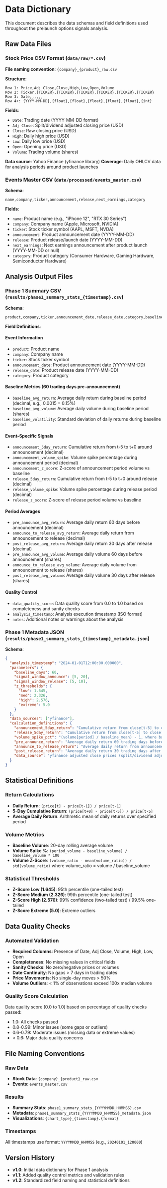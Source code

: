 # Data Dictionary

This document describes the data schemas and field definitions used throughout the prelaunch options signals analysis.

## Raw Data Files

### Stock Price CSV Format (`data/raw/*.csv`)

**File naming convention**: `{company}_{product}_raw.csv`

**Structure**:
```
Row 1: Price,Adj Close,Close,High,Low,Open,Volume
Row 2: Ticker,{TICKER},{TICKER},{TICKER},{TICKER},{TICKER},{TICKER}
Row 3: Date,,,,,,
Row 4+: {YYYY-MM-DD},{float},{float},{float},{float},{float},{int}
```

**Fields**:
- `Date`: Trading date (YYYY-MM-DD format)
- `Adj Close`: Split/dividend adjusted closing price (USD)
- `Close`: Raw closing price (USD)
- `High`: Daily high price (USD)
- `Low`: Daily low price (USD)  
- `Open`: Opening price (USD)
- `Volume`: Trading volume (shares)

**Data source**: Yahoo Finance (yfinance library)
**Coverage**: Daily OHLCV data for analysis periods around product launches

### Events Master CSV (`data/processed/events_master.csv`)

**Schema**:
```csv
name,company,ticker,announcement,release,next_earnings,category
```

**Fields**:
- `name`: Product name (e.g., "iPhone 12", "RTX 30 Series")
- `company`: Company name (Apple, Microsoft, NVIDIA)
- `ticker`: Stock ticker symbol (AAPL, MSFT, NVDA)
- `announcement`: Product announcement date (YYYY-MM-DD)
- `release`: Product release/launch date (YYYY-MM-DD)
- `next_earnings`: Next earnings announcement after product launch (YYYY-MM-DD or null)
- `category`: Product category (Consumer Hardware, Gaming Hardware, Semiconductor Hardware)

## Analysis Output Files

### Phase 1 Summary CSV (`results/phase1_summary_stats_{timestamp}.csv`)

**Schema**:
```csv
product,company,ticker,announcement_date,release_date,category,baseline_avg_return,baseline_avg_volume,baseline_volatility,announcement_5day_return,announcement_volume_spike,announcement_z_score,release_5day_return,release_volume_spike,release_z_score,pre_announce_avg_return,announce_to_release_avg_return,post_release_avg_return,pre_announce_avg_volume,announce_to_release_avg_volume,post_release_avg_volume,data_quality_score,analysis_timestamp,notes
```

**Field Definitions**:

#### Event Information
- `product`: Product name
- `company`: Company name  
- `ticker`: Stock ticker symbol
- `announcement_date`: Product announcement date (YYYY-MM-DD)
- `release_date`: Product release date (YYYY-MM-DD)
- `category`: Product category

#### Baseline Metrics (60 trading days pre-announcement)
- `baseline_avg_return`: Average daily return during baseline period (decimal, e.g., 0.0015 = 0.15%)
- `baseline_avg_volume`: Average daily volume during baseline period (shares)
- `baseline_volatility`: Standard deviation of daily returns during baseline period

#### Event-Specific Signals
- `announcement_5day_return`: Cumulative return from t-5 to t+0 around announcement (decimal)
- `announcement_volume_spike`: Volume spike percentage during announcement period (decimal)
- `announcement_z_score`: Z-score of announcement period volume vs baseline
- `release_5day_return`: Cumulative return from t-5 to t+0 around release (decimal)  
- `release_volume_spike`: Volume spike percentage during release period (decimal)
- `release_z_score`: Z-score of release period volume vs baseline

#### Period Averages
- `pre_announce_avg_return`: Average daily return 60 days before announcement (decimal)
- `announce_to_release_avg_return`: Average daily return from announcement to release (decimal)
- `post_release_avg_return`: Average daily return 30 days after release (decimal)
- `pre_announce_avg_volume`: Average daily volume 60 days before announcement (shares)
- `announce_to_release_avg_volume`: Average daily volume from announcement to release (shares)
- `post_release_avg_volume`: Average daily volume 30 days after release (shares)

#### Quality Control
- `data_quality_score`: Data quality score from 0.0 to 1.0 based on completeness and sanity checks
- `analysis_timestamp`: Analysis execution timestamp (ISO format)
- `notes`: Additional notes or warnings about the analysis

### Phase 1 Metadata JSON (`results/phase1_summary_stats_{timestamp}_metadata.json`)

**Schema**:
```json
{
  "analysis_timestamp": "2024-01-01T12:00:00.000000",
  "parameters": {
    "baseline_days": 60,
    "signal_window_announce": [5, 20],
    "signal_window_release": [5, 10],
    "z_thresholds": {
      "low": 1.645,
      "med": 2.326,
      "high": 2.576,
      "extreme": 5.0
    }
  },
  "data_sources": ["yfinance"],
  "calculation_definitions": {
    "announcement_5day_return": "Cumulative return from close[t-5] to close[t+0] on announcement day",
    "release_5day_return": "Cumulative return from close[t-5] to close[t+0] on release day",
    "volume_spike_pct": "(volume[period] / baseline_mean) - 1, where baseline = 20-day MA",
    "pre_announce_return": "Average daily return 60 trading days before announcement",
    "announce_to_release_return": "Average daily return from announcement to release day",
    "post_release_return": "Average daily return 30 trading days after release",
    "data_source": "yfinance adjusted close prices (split/dividend adjusted), raw volumes"
  }
}
```

## Statistical Definitions

### Return Calculations
- **Daily Return**: `(price[t] - price[t-1]) / price[t-1]`
- **5-Day Cumulative Return**: `(price[t+0] - price[t-5]) / price[t-5]`
- **Average Daily Return**: Arithmetic mean of daily returns over specified period

### Volume Metrics
- **Baseline Volume**: 20-day rolling average volume
- **Volume Spike %**: `(period_volume - baseline_volume) / baseline_volume * 100`
- **Volume Z-Score**: `(volume_ratio - mean(volume_ratio)) / std(volume_ratio)` where volume_ratio = volume / baseline_volume

### Statistical Thresholds
- **Z-Score Low (1.645)**: 95th percentile (one-tailed test)
- **Z-Score Medium (2.326)**: 99th percentile (one-tailed test)
- **Z-Score High (2.576)**: 99% confidence (two-tailed test) / 99.5% one-tailed
- **Z-Score Extreme (5.0)**: Extreme outliers

## Data Quality Checks

### Automated Validation
- **Required Columns**: Presence of Date, Adj Close, Volume, High, Low, Open
- **Completeness**: No missing values in critical fields
- **Sanity Checks**: No zero/negative prices or volumes
- **Date Continuity**: No gaps > 7 days in trading dates
- **Price Movements**: No single-day moves > 50%
- **Volume Outliers**: < 1% of observations exceed 100x median volume

### Quality Score Calculation
Data quality score (0.0 to 1.0) based on percentage of quality checks passed:
- 1.0: All checks passed
- 0.8-0.99: Minor issues (some gaps or outliers)
- 0.6-0.79: Moderate issues (missing data or extreme values)
- < 0.6: Major data quality concerns

## File Naming Conventions

### Raw Data
- **Stock Data**: `{company}_{product}_raw.csv`
- **Events**: `events_master.csv`

### Results
- **Summary Stats**: `phase1_summary_stats_{YYYYMMDD_HHMMSS}.csv`
- **Metadata**: `phase1_summary_stats_{YYYYMMDD_HHMMSS}_metadata.json`
- **Visualizations**: `{chart_type}_{timestamp}.{format}`

### Timestamps
All timestamps use format: `YYYYMMDD_HHMMSS` (e.g., `20240101_120000`)

## Version History

- **v1.0**: Initial data dictionary for Phase 1 analysis
- **v1.1**: Added quality control metrics and validation rules
- **v1.2**: Standardized field naming and statistical definitions